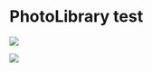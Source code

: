 # PhotoLibrary test
![](https://github.com/LB157/PhotoLibrary.git/llbb.png)

![](https://github.com/LB157/PhotoLibrary.git@main/1.png)
